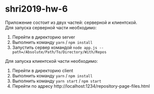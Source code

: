 # shri2019-hw-6
Приложение состоит из двух частей: серверной и клиентской.  
Для запуска серверной части необходимо:
1. Перейти в директорию server
2. Выполнить команду `yarn` / `npm install`
3. Запустить сервер командой `node app.js --path=/Absolute/Path/To/Directory/With/Repos`

 Для запуска клиентской части необходимо:
1. Перейти в директорию client
2. Выполнить команду `yarn` / `npm install`
3. Выполнить команду `yarn start`  / `npm start` 
4. Перейти по адресу http://localhost:1234/repository-page-files.html
